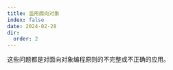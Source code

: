 ```yaml
---
title: 滥用面向对象
index: false
date: 2024-02-28
dir:
  order: 2
---
```


这些问题都是对面向对象编程原则的不完整或不正确的应用。

<Catalog />